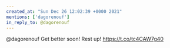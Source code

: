 ```yaml
---
created_at: "Sun Dec 26 12:02:39 +0000 2021"
mentions: ['dagorenouf']
in_reply_to: @dagorenouf
---
```


@dagorenouf Get better soon! Rest up! https://t.co/tc4CAW7g40